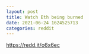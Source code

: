 ```yaml
--- 
layout: post 
title: Watch Eth being burned 
date: 2021-06-24 1624525713 
categories: reddit 
--- 
```

https://redd.it/o6x6ec